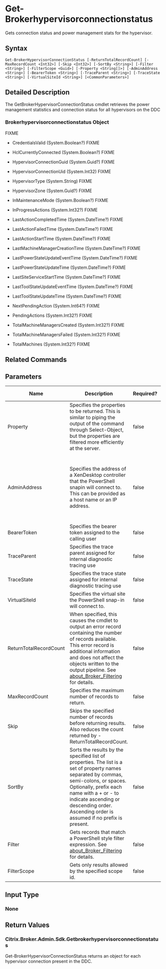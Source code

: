 ﻿
# Get-Brokerhypervisorconnectionstatus
Gets connection status and power management stats for the hypervisor.
## Syntax

```
Get-BrokerHypervisorConnectionStatus [-ReturnTotalRecordCount] [-MaxRecordCount <Int32>] [-Skip <Int32>] [-SortBy <String>] [-Filter <String>] [-FilterScope <Guid>] [-Property <String[]>] [-AdminAddress <String>] [-BearerToken <String>] [-TraceParent <String>] [-TraceState <String>] [-VirtualSiteId <String>] [<CommonParameters>]
```

## Detailed Description
The GetBrokerHypervisorConnectionStatus cmdlet retrieves the power management statistics and connection status for all hypervisors on the DDC


### Brokerhypervisorconnectionstatus Object
FIXME


  * CredentialsValid (System.Boolean?) FIXME

  * HclCurrentlyConnected (System.Boolean?) FIXME

  * HypervisorConnectionGuid (System.Guid?) FIXME

  * HypervisorConnectionUid (System.Int32) FIXME

  * HypervisorType (System.String) FIXME

  * HypervisorZone (System.Guid?) FIXME

  * InMaintenanceMode (System.Boolean?) FIXME

  * InProgressActions (System.Int32?) FIXME

  * LastActionCompletedTime (System.DateTime?) FIXME

  * LastActionFailedTime (System.DateTime?) FIXME

  * LastActionStartTime (System.DateTime?) FIXME

  * LastMachineManagerCreationTime (System.DateTime?) FIXME

  * LastPowerStateUpdateEventTime (System.DateTime?) FIXME

  * LastPowerStateUpdateTime (System.DateTime?) FIXME

  * LastSiteServiceStartTime (System.DateTime?) FIXME

  * LastToolStateUpdateEventTime (System.DateTime?) FIXME

  * LastToolStateUpdateTime (System.DateTime?) FIXME

  * NextPendingAction (System.Int64?) FIXME

  * PendingActions (System.Int32?) FIXME

  * TotalMachineManagersCreated (System.Int32?) FIXME

  * TotalMachineManagersFailed (System.Int32?) FIXME

  * TotalMachines (System.Int32?) FIXME


## Related Commands

## Parameters
| Name   | Description | Required? | Pipeline Input | Default Value |
| --- | --- | --- | --- | --- |
| Property | Specifies the properties to be returned. This is similar to piping the output of the command through Select-Object, but the properties are filtered more efficiently at the server. | false | false |  |
| AdminAddress | Specifies the address of a XenDesktop controller that the PowerShell snapin will connect to. This can be provided as a host name or an IP address. | false | false | Localhost. Once a value is provided by any cmdlet, this value will become the default. |
| BearerToken | Specifies the bearer token assigned to the calling user | false | false |  |
| TraceParent | Specifies the trace parent assigned for internal diagnostic tracing use | false | false |  |
| TraceState | Specifies the trace state assigned for internal diagnostic tracing use | false | false |  |
| VirtualSiteId | Specifies the virtual site the PowerShell snap-in will connect to. | false | false |  |
| ReturnTotalRecordCount | When specified, this causes the cmdlet to output an error record containing the number of records available. This error record is additional information and does not affect the objects written to the output pipeline. See [about\_Broker\_Filtering](../about_Broker_Filtering/) for details. | false | false | False |
| MaxRecordCount | Specifies the maximum number of records to return. | false | false | 250 |
| Skip | Skips the specified number of records before returning results. Also reduces the count returned by -ReturnTotalRecordCount. | false | false | 0 |
| SortBy | Sorts the results by the specified list of properties. The list is a set of property names separated by commas, semi-colons, or spaces. Optionally, prefix each name with a + or - to indicate ascending or descending order. Ascending order is assumed if no prefix is present. | false | false | The default sort order is by name or unique identifier. |
| Filter | Gets records that match a PowerShell style filter expression. See [about\_Broker\_Filtering](../about_Broker_Filtering/) for details. | false | false |  |
| FilterScope | Gets only results allowed by the specified scope id. | false | false |  |

## Input Type

### None

## Return Values

### Citrix.Broker.Admin.Sdk.Getbrokerhypervisorconnectionstatus
Get-BrokerHypervisorConnectionStatus returns an object for each hypervisor connection present in the DDC.
